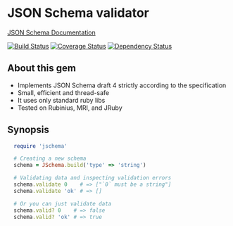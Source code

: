 # JSON Schema validator

[JSON Schema Documentation](http://json-schema.org/)

[![Build Status](https://travis-ci.org/Soylent/jschema.png?branch=master)](https://travis-ci.org/Soylent/jschema)
[![Coverage Status](https://coveralls.io/repos/Soylent/jschema/badge.png?branch=master)](https://coveralls.io/r/Soylent/jschema?branch=master)
[![Dependency Status](https://gemnasium.com/Soylent/jschema.png)](https://gemnasium.com/Soylent/jschema)

## About this gem

 - Implements JSON Schema draft 4 strictly according to the specification
 - Small, efficient and thread-safe
 - It uses only standard ruby libs
 - Tested on Rubinius, MRI, and JRuby

## Synopsis

```ruby
  require 'jschema'

  # Creating a new schema
  schema = JSchema.build('type' => 'string')

  # Validating data and inspecting validation errors
  schema.validate 0    # => ["`0` must be a string"]
  schema.validate 'ok' # => []

  # Or you can just validate data
  schema.valid? 0    # => false
  schema.valid? 'ok' # => true
```
